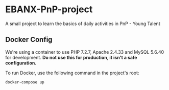 # EBANX-PnP-project
A small project to learn the basics of daily activities in PnP - Young Talent

## Docker Config
We're using a container to use PHP 7.2.7, Apache 2.4.33 and MySQL 5.6.40 for development.
**Do not use this for production, it isn't a safe configuration.**

To run Docker, use the following command in the project's root:
```
docker-compose up
```